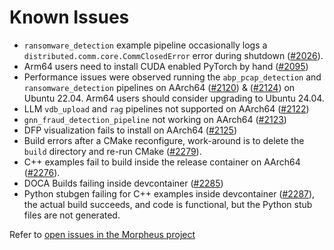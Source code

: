 <!--
SPDX-FileCopyrightText: Copyright (c) 2022-2025, NVIDIA CORPORATION & AFFILIATES. All rights reserved.
SPDX-License-Identifier: Apache-2.0

Licensed under the Apache License, Version 2.0 (the "License");
you may not use this file except in compliance with the License.
You may obtain a copy of the License at

http://www.apache.org/licenses/LICENSE-2.0

Unless required by applicable law or agreed to in writing, software
distributed under the License is distributed on an "AS IS" BASIS,
WITHOUT WARRANTIES OR CONDITIONS OF ANY KIND, either express or implied.
See the License for the specific language governing permissions and
limitations under the License.
-->

# Known Issues

- `ransomware_detection` example pipeline occasionally logs a `distributed.comm.core.CommClosedError` error during shutdown ([#2026](https://github.com/nv-morpheus/Morpheus/issues/2026)).
- Arm64 users need to install CUDA enabled PyTorch by hand ([#2095](https://github.com/nv-morpheus/Morpheus/issues/2095))
- Performance issues were observed running the `abp_pcap_detection` and `ransomware_detection` pipelines on AArch64 ([#2120](https://github.com/nv-morpheus/Morpheus/issues/2120)) & ([#2124](https://github.com/nv-morpheus/Morpheus/issues/2124)) on Ubuntu 22.04. Arm64 users should consider upgrading to Ubuntu 24.04.
- LLM `vdb_upload` and `rag` pipelines not supported on AArch64 ([#2122](https://github.com/nv-morpheus/Morpheus/issues/2122))
- `gnn_fraud_detection_pipeline` not working on AArch64 ([#2123](https://github.com/nv-morpheus/Morpheus/issues/2123))
- DFP visualization fails to install on AArch64 ([#2125](https://github.com/nv-morpheus/Morpheus/issues/2125))
- Build errors after a CMake reconfigure, work-around is to delete the `build` directory and re-run CMake ([#2279](https://github.com/nv-morpheus/Morpheus/issues/2279)).
- C++ examples fail to build inside the release container on AArch64 ([#2276](https://github.com/nv-morpheus/Morpheus/issues/2276)).
- DOCA Builds failing inside devcontainer ([#2285](https://github.com/nv-morpheus/Morpheus/issues/2285))
- Python stubgen failing for C++ examples inside devcontainer ([#2287](https://github.com/nv-morpheus/Morpheus/issues/2287)), the actual build succeeds, and code is functional, but the Python stub files are not generated.


Refer to [open issues in the Morpheus project](https://github.com/nv-morpheus/Morpheus/issues)

